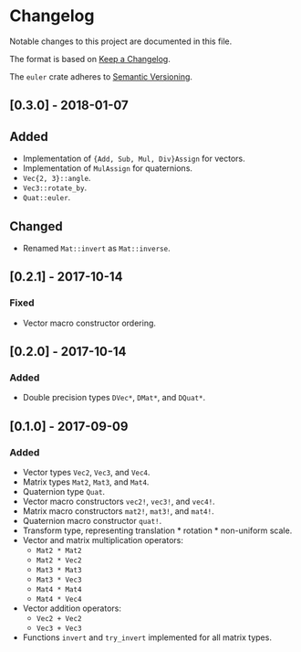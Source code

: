 # Changelog

Notable changes to this project are documented in this file.

The format is based on [Keep a Changelog](http://keepachangelog.com/en/1.0.0/).

The `euler` crate adheres to [Semantic Versioning](http://semver.org/spec/v2.0.0.html).

## [0.3.0] - 2018-01-07

## Added

- Implementation of `{Add, Sub, Mul, Div}Assign` for vectors.
- Implementation of `MulAssign` for quaternions.
- `Vec{2, 3}::angle`.
- `Vec3::rotate_by`.
- `Quat::euler`.

## Changed

- Renamed `Mat::invert` as `Mat::inverse`.

## [0.2.1] - 2017-10-14

### Fixed

- Vector macro constructor ordering.

## [0.2.0] - 2017-10-14

### Added

- Double precision types `DVec*`, `DMat*`, and `DQuat*`.

## [0.1.0] - 2017-09-09

### Added

- Vector types `Vec2`, `Vec3`, and `Vec4`.
- Matrix types `Mat2`, `Mat3`, and `Mat4`.
- Quaternion type `Quat`.
- Vector macro constructors `vec2!`, `vec3!`, and `vec4!`.
- Matrix macro constructors `mat2!`, `mat3!`, and `mat4!`.
- Quaternion macro constructor `quat!`.
- Transform type, representing translation * rotation * non-uniform scale.
- Vector and matrix multiplication operators:
  - `Mat2 * Mat2`
  - `Mat2 * Vec2`
  - `Mat3 * Mat3`
  - `Mat3 * Vec3`
  - `Mat4 * Mat4`
  - `Mat4 * Vec4`
- Vector addition operators:
  - `Vec2 + Vec2`
  - `Vec3 + Vec3`
- Functions `invert` and `try_invert` implemented for all matrix types.
